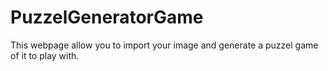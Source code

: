 # PuzzelGeneratorGame
This webpage allow you to import your image and generate a puzzel game of it to play with.

